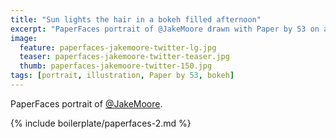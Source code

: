 ```yaml
---
title: "Sun lights the hair in a bokeh filled afternoon"
excerpt: "PaperFaces portrait of @JakeMoore drawn with Paper by 53 on an iPad."
image: 
  feature: paperfaces-jakemoore-twitter-lg.jpg
  teaser: paperfaces-jakemoore-twitter-teaser.jpg
  thumb: paperfaces-jakemoore-twitter-150.jpg
tags: [portrait, illustration, Paper by 53, bokeh]
---
```


PaperFaces portrait of [@JakeMoore](http://twitter.com/JakeMoore).

{% include boilerplate/paperfaces-2.md %}

